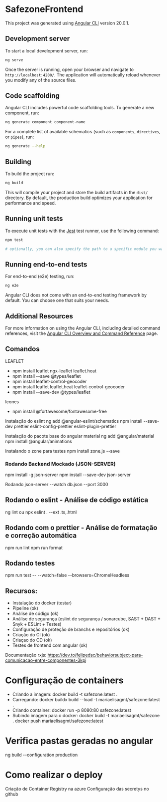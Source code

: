 # SafezoneFrontend

This project was generated using [Angular CLI](https://github.com/angular/angular-cli) version 20.0.1.

## Development server

To start a local development server, run:

```bash
ng serve
```

Once the server is running, open your browser and navigate to `http://localhost:4200/`. The application will automatically reload whenever you modify any of the source files.

## Code scaffolding

Angular CLI includes powerful code scaffolding tools. To generate a new component, run:

```bash
ng generate component component-name
```

For a complete list of available schematics (such as `components`, `directives`, or `pipes`), run:

```bash
ng generate --help
```

## Building

To build the project run:

```bash
ng build
```

This will compile your project and store the build artifacts in the `dist/` directory. By default, the production build optimizes your application for performance and speed.

## Running unit tests

To execute unit tests with the [Jest](https://jestjs.io/) test runner, use the following command:

```bash
npm test

# optionally, you can also specify the path to a specific module you want to test
```

## Running end-to-end tests

For end-to-end (e2e) testing, run:

```bash
ng e2e
```

Angular CLI does not come with an end-to-end testing framework by default. You can choose one that suits your needs.

## Additional Resources

For more information on using the Angular CLI, including detailed command references, visit the [Angular CLI Overview and Command Reference](https://angular.dev/tools/cli) page.

## Comandos

LEAFLET

- npm install leaflet ngx-leaflet leaflet.heat
- npm install --save @types/leaflet
- npm install leaflet-control-geocoder
- npm install leaflet leaflet.heat leaflet-control-geocoder
- npm install --save-dev @types/leaflet

Icones

- npm install @fortawesome/fontawesome-free

Instalação do eslint
ng add @angular-eslint/schematics
npm install --save-dev prettier eslint-config-prettier eslint-plugin-prettier

Instalação do pacote base do angular material
ng add @angular/material
npm install @angular/animations

Instalando o zone para testes
npm install zone.js --save

### Rodando Backend Mockado (JSON-SERVER)

npm install -g json-server
npm install --save-dev json-server

Rodando
json-server --watch db.json --port 3000

## Rodando o eslint - Análise de código estática

ng lint ou npx eslint . --ext .ts,.html

## Rodando com o prettier - Análise de formatação e correção automática

npm run lint
npm run format

## Rodando testes

npm run test -- --watch=false --browsers=ChromeHeadless

## Recursos:

- Instalação do docker (testar)
- Pipeline (ok)
- Análise de código (ok)
- Análise de segurança (eslint de segurança / sonarcube,
  SAST + DAST + Snyk + ESLint + Testes)
- Configuração de proteção de branchs e repositórios (ok)
- Criação do CI (ok)
- Criaçao do CD (ok)
- Testes de frontend com angular (ok)

Documentação rxjs: https://dev.to/felipedsc/behaviorsubject-para-comunicacao-entre-componentes-3kpj

# Configuração de containers 

- Criando a imagem:
docker build -t safezone:latest .
- Carregando:
docker buildx build --load -t mariaelisagmt/safezone:latest .
- Criando container:
docker run -p 8080:80 safezone:latest
- Subindo imagem para o docker:
docker build -t mariaelisagmt/safezone .
docker push mariaelisagmt/safezone:latest

# Verifica pastas geradas no angular
ng build --configuration production

# Como realizar o deploy
Criação de Container Registry na azure
Configuração das secretys no github